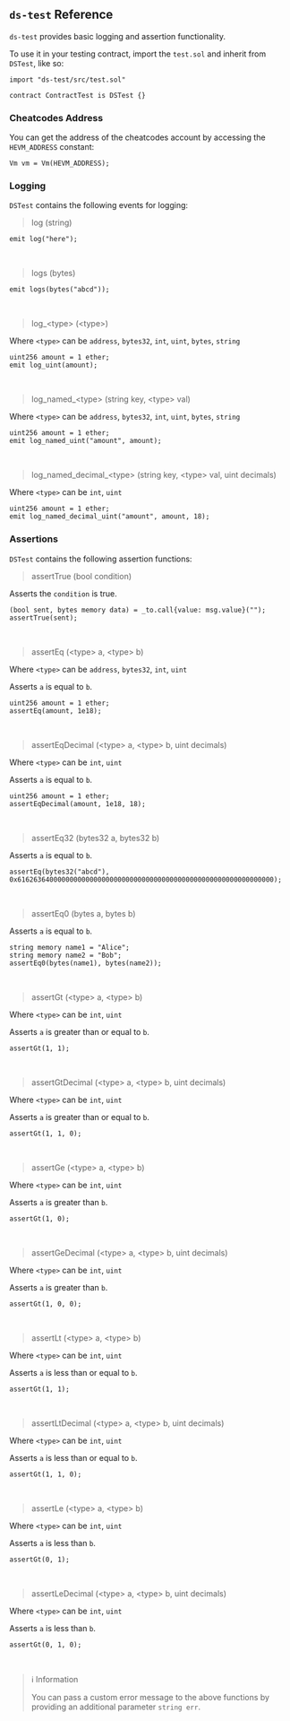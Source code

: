 ## `ds-test` Reference

`ds-test` provides basic logging and assertion functionality. 

To use it in your testing contract, import the `test.sol` and inherit from `DSTest`, like so:

```solidity
import "ds-test/src/test.sol"

contract ContractTest is DSTest {}
```

### Cheatcodes Address
You can get the address of the cheatcodes account by accessing the `HEVM_ADDRESS` constant:

```solidity
Vm vm = Vm(HEVM_ADDRESS);
```

### Logging

`DSTest` contains the following events for logging:

> log (string)

```solidity
emit log("here");
```
<br>

> logs (bytes)

```solidity
emit logs(bytes("abcd"));
```
<br>

> log\_\<type\> (\<type\>)

Where `<type>` can be `address`, `bytes32`, `int`, `uint`, `bytes`, `string`
```solidity
uint256 amount = 1 ether;
emit log_uint(amount);
```
<br>

> log\_named\_\<type\> (string key, \<type\> val)

Where `<type>` can be `address`, `bytes32`, `int`, `uint`, `bytes`, `string`
```solidity
uint256 amount = 1 ether;
emit log_named_uint("amount", amount);
```
<br>

> log\_named\_decimal\_\<type\> (string key, \<type\> val, uint decimals)

Where `<type>` can be `int`, `uint`
```solidity
uint256 amount = 1 ether;
emit log_named_decimal_uint("amount", amount, 18);
```

### Assertions

`DSTest` contains the following assertion functions:
> assertTrue (bool condition)

Asserts the `condition` is true.
```solidity
(bool sent, bytes memory data) = _to.call{value: msg.value}("");
assertTrue(sent);
```
<br>

> assertEq (\<type\> a, \<type\> b)

Where `<type>` can be `address`, `bytes32`, `int`, `uint`

Asserts `a` is equal to `b`.
```solidity
uint256 amount = 1 ether;
assertEq(amount, 1e18);
```
<br>

> assertEqDecimal (\<type\> a, \<type\> b, uint decimals)

Where `<type>` can be `int`, `uint`

Asserts `a` is equal to `b`.
```solidity
uint256 amount = 1 ether;
assertEqDecimal(amount, 1e18, 18);
```
<br>

> assertEq32 (bytes32 a, bytes32 b)

Asserts `a` is equal to `b`.
```solidity
assertEq(bytes32("abcd"), 0x6162636400000000000000000000000000000000000000000000000000000000);
```
<br>

> assertEq0 (bytes a, bytes b)

Asserts `a` is equal to `b`.
```solidity
string memory name1 = "Alice";
string memory name2 = "Bob";
assertEq0(bytes(name1), bytes(name2));
```
<br>

> assertGt (\<type\> a, \<type\> b)

Where `<type>` can be `int`, `uint`

Asserts  `a` is greater than or equal to `b`.
```solidity
assertGt(1, 1);
```
<br>

> assertGtDecimal (\<type\> a, \<type\> b, uint decimals)

Where `<type>` can be `int`, `uint`

Asserts  `a` is greater than or equal to `b`.
```solidity
assertGt(1, 1, 0);
```
<br>

> assertGe (\<type\> a, \<type\> b)

Where `<type>` can be `int`, `uint`

Asserts  `a` is greater than `b`.
```solidity
assertGt(1, 0);
```
<br>

> assertGeDecimal (\<type\> a, \<type\> b, uint decimals)

Where `<type>` can be `int`, `uint`

Asserts  `a` is greater than `b`.
```solidity
assertGt(1, 0, 0);
```
<br>

> assertLt (\<type\> a, \<type\> b)

Where `<type>` can be `int`, `uint`

Asserts  `a` is less than or equal to `b`.
```solidity
assertGt(1, 1);
```
<br>

> assertLtDecimal (\<type\> a, \<type\> b, uint decimals)

Where `<type>` can be `int`, `uint`

Asserts  `a` is less than or equal to `b`.
```solidity
assertGt(1, 1, 0);
```
<br>

> assertLe (\<type\> a, \<type\> b)

Where `<type>` can be `int`, `uint`

Asserts  `a` is less than `b`.
```solidity
assertGt(0, 1);
```
<br>

> assertLeDecimal (\<type\> a, \<type\> b, uint decimals)

Where `<type>` can be `int`, `uint`

Asserts  `a` is less than `b`.
```solidity
assertGt(0, 1, 0);
```
<br>

> ℹ️ Information
>
> You can pass a custom error message to the above functions by providing an additional parameter `string err`.
